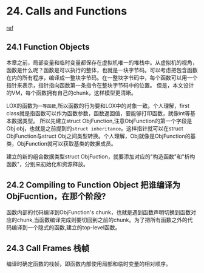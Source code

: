 # 24. Calls and Functions
[ref](https://craftinginterpreters.com/calls-and-functions.html)

## 24.1 Function Objects
本章之前，局部变量和临时变量都保存在虚拟机唯一的堆栈中。从虚拟机的视角，函数是什么呢？函数是可以执行的整体，也就是一块字节码。可以考虑把包含函数在内的所有程序，编译成一整块字节码。在一整块字节码中，每个函数可以用一个指针来表示，指针指向函数第一条指令在整块字节码中的位置。
但是，本文设计的VM，每个函数拥有自己的chunk，这样模型更清晰。

LOX的函数为`一等函数`,所以函数的行为要和LOX中的对象一致。个人理解，first class就是指函数可以作为函数参数，函数返回值，要能够打印函数，就像int等基本数据类型。
所以先建立struct ObjFunction,注意ObjFunction的第一个字段是Obj obj，也就是之前提到的`struct inheritance`。这样指针就可以在struct ObjFunction与struct Obj之间类型转换。个人理解，Obj就像是ObjFunction的基类，ObjFunction就可以获取基类的数据成员。

建立的新的组合数据类型struct ObjFuction，就要添加对应的"构造函数"和"析构函数"，分别来初始化和资源释放。

## 24.2 Compiling to Function Object  把谁编译为ObjFucntion，在那个阶段?
函数内部的代码编译到ObjFunction's chunk，也就是遇到函数声明切换到函数对应的chunk,当函数编译完成则要切回到之前的chunk。为了把所有函数之外的代码编译到一个隐式的函数,建立的top-level函数。


## 24.3 Call Frames 栈帧
编译时确定函数的栈帧，即函数内部使用局部和临时变量的相对顺序。


